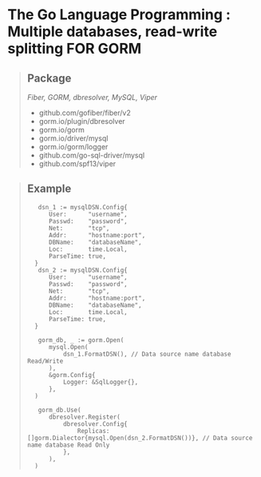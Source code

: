 # The Go Language Programming : Multiple databases, read-write splitting FOR GORM 
> ## **Package** 
> _Fiber, GORM, dbresolver, MySQL, Viper_
>  * github.com/gofiber/fiber/v2
>  * gorm.io/plugin/dbresolver
>  * gorm.io/gorm
>  * gorm.io/driver/mysql
>  * gorm.io/gorm/logger 
>  * github.com/go-sql-driver/mysql
>  * github.com/spf13/viper

> ## **Example**
> ```golang
>    dsn_1 := mysqlDSN.Config{
>		User:      "username",
>		Passwd:    "password",
>		Net:       "tcp",
>		Addr:      "hostname:port",
>		DBName:    "databaseName",
>		Loc:       time.Local,
>		ParseTime: true,
>	}
>    dsn_2 := mysqlDSN.Config{
>		User:      "username",
>		Passwd:    "password",
>		Net:       "tcp",
>		Addr:      "hostname:port",
>		DBName:    "databaseName",
>		Loc:       time.Local,
>		ParseTime: true,
>	}
>
>    gorm_db, _ := gorm.Open(
>		mysql.Open(
>			dsn_1.FormatDSN(), // Data source name database Read/Write
>		),
>		&gorm.Config{
>			Logger: &SqlLogger{},
>		},
>	)
>    
>    gorm_db.Use(
>		dbresolver.Register(
>			dbresolver.Config{
>				Replicas: []gorm.Dialector{mysql.Open(dsn_2.FormatDSN())}, // Data source name database Read Only
>			},
>		),
>	)
>```
>
